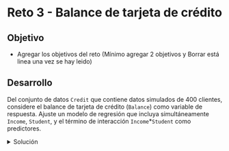 # Reto 3 - Balance de tarjeta de crédito

## Objetivo

* Agregar los objetivos del reto (Mínimo agregar 2 objetivos y Borrar está linea una vez se hay leido)

## Desarrollo

Del conjunto de datos `Credit` que contiene datos simulados de 400 clientes, considere el balance de tarjeta de crédito (`Balance`) como variable de respuesta. Ajuste un modelo de regresión que incluya simultáneamente `Income`, `Student`, y el término de interacción `Income`*`Student` como predictores.

<details><summary>Solución</summary>
<p>
Comenzamos estableciendo nuestro directorio de trabajo, que depende del usuario. 

```R
setwd("C:\\Users\\User\\Documents\\FDS\\2022-01-BEDU\\Books\\S3")
```
  
Cargamos los paquetes que necesitaremos en nuestra solución

```R
library(ggplot2)
library(ISLR2)
```

Accedemos a la documentación del conjunto de datos `Credit`

```R
?Credit
```
  
Extraemos las columnas de nuestro conjunto de datos con la función `attach`

```R
attach(Credit)
```
  
Observamos las primeras y últimas filas de nuestro conjunto de datos

```R  
head(Credit)
tail(Credit)
```
  
Realizamos el gráfico de dispersión del balance promedio de la tarjeta de crédito (`Balance`), contra el ingreso (`Income`).

```R  
ggplot(Credit, 
       aes(x = Income, y = Balance, colour = Student)) + 
  geom_point() + 
  theme_grey() +
  labs(x = "Ingreso",
       y = "Balance",
       title = "Balance de tarjeta de crédito")
```
  
Ahora ajustamos un modelo al cual llamaremos en esta ocasión completo, que es un modelo de rectas de regresión no relacionadas. Recordemos que la forma general de este modelo es

Y = beta0 + beta1*x + beta2*d +  beta3*d*x + e 

donde d es una variable dummy con valores 0 o 1

Y = beta0 + beta1*x + e cuando d = 0

Y = beta0 + beta2 + (beta1+beta3)*x + e cuando d = 1

```R  
mfull <- lm(Balance ~ Income + Student + Student:Income)
```
         
Obtenemos un resumen de nuestro modelo ajustado con la función `summary`

```R         
summary(mfull)
```
         
Ahora ajustamos un modelo reducido, el cual es simplemente el modelo de regresión lineal simple con variable de respuesta `Balance` y variable predictora `Income`

```R         
mreduced <- lm(Balance ~ Income)
```
  
Obtenemos también un resumen de este modelo

```R  
summary(mreduced)
```
  
Finalmente llevamos a cabo un contraste de hipótesis con la función `anova`. Recordemos que aquí, la hipótesis nula es que el modelo reducido es más adecuado contra la hipótesis alternativa de que el modelo completo es mejor.

```R  
anova(mreduced,mfull)
```
  
```R
detach(Credit)
```
  
</p>
</details>

